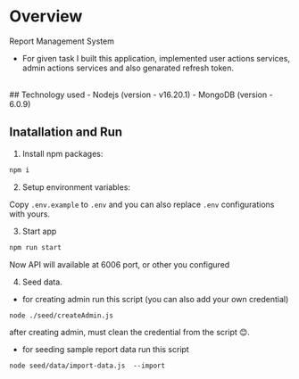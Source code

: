 # Overview
Report Management System
- For given task I built this application, implemented user actions services, admin actions services and also genarated refresh token.
<br>
## Technology used
- Nodejs (version - v16.20.1)
- MongoDB (version - 6.0.9)

## Inatallation and Run

1.  Install npm packages:

```bash
npm i
```
2. Setup environment variables:

Copy `.env.example` to `.env` and you can also replace `.env` configurations with yours.

3. Start app

```bash
npm run start
```

Now API will available at 6006 port, or other you configured

4. Seed data.

* for creating admin run this script (you can also add your own credential)
```
node ./seed/createAdmin.js
```
after creating admin, must clean the credential from the script 😊.

* for seeding sample report data run this script

```
node seed/data/import-data.js  --import
```




